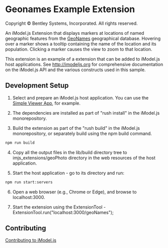 # Geonames Example Extension

Copyright © Bentley Systems, Incorporated. All rights reserved.

An iModel.js Extension that displays markers at locations of named geographic features from the [GeoNames](https://www.geonames.org/) geographical database. Hovering over a marker shows a tooltip containing the name of the location and its population.  Clicking a marker causes the view to zoom to that location.

This extension is an example of a extension that can be added to iModel.js host applications. See http://imodeljs.org for comprehensive documentation on the iModel.js API and the various constructs used in this sample.

## Development Setup

1. Select and prepare an iModel.js host application. You can use the [Simple Viewer App](https://imodeljs.gitbub.io/simple-viewer-app), for example.

2. The dependencies are installed as part of "rush install" in the iModel.js monorepository.

3. Build the extension as part of the "rush build" in the iModel.js monorepository, or separately build using the npm build command.

  ```sh
  npm run build
  ```

4. Copy all the output files in the lib/build directory tree to imjs_extensions/geoPhoto directory in the web resources of the host application.

5. Start the host application - go to its directory and run:

  ```sh
  npm run start:servers
  ```

6. Open a web browser (e.g., Chrome or Edge), and browse to localhost:3000.

7. Start the extension using the ExtensionTool - ExtensionTool.run("localhost:3000/geoNames");

## Contributing

[Contributing to iModel.js](https://github.com/imodeljs/imodeljs/blob/master/CONTRIBUTING.md)
